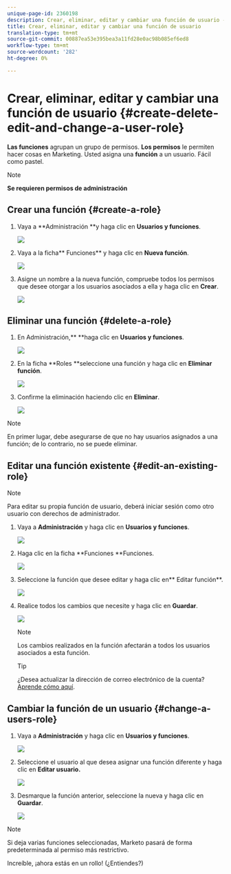 ```yaml
---
unique-page-id: 2360198
description: Crear, eliminar, editar y cambiar una función de usuario - Documentos de marketing - Documentación del producto
title: Crear, eliminar, editar y cambiar una función de usuario
translation-type: tm+mt
source-git-commit: 00887ea53e395bea3a11fd28e0ac98b085ef6ed8
workflow-type: tm+mt
source-wordcount: '282'
ht-degree: 0%

---
```



# Crear, eliminar, editar y cambiar una función de usuario {#create-delete-edit-and-change-a-user-role}

**Las funciones** agrupan un grupo de permisos. **Los permisos** le permiten hacer cosas en Marketing. Usted asigna una **función** a un usuario. Fácil como pastel.

>[!NOTE]
>
>**Se requieren permisos de administración**

## Crear una función {#create-a-role}

1. Vaya a **Administración **y haga clic en **Usuarios y funciones**.

   ![](assets/image2014-9-16-13-3a29-3a48.png)

1. Vaya a la ficha** Funciones** y haga clic en **Nueva función**.

   ![](assets/image2014-9-16-13-3a30-3a0.png)

1. Asigne un nombre a la nueva función, compruebe todos los permisos que desee otorgar a los usuarios asociados a ella y haga clic en **Crear**.

   ![](assets/image2014-9-16-13-3a31-3a19.png)

## Eliminar una función {#delete-a-role}

1. En Administración,** **haga clic en **Usuarios y funciones**.

   ![](assets/image2014-9-16-13-3a31-3a42.png)

1. En la ficha **Roles **seleccione una función y haga clic en **Eliminar función**.

   ![](assets/image2014-9-16-13-3a31-3a56.png)

1. Confirme la eliminación haciendo clic en **Eliminar**.

   ![](assets/image2014-9-16-13-3a32-3a25.png)

>[!NOTE]
>
>En primer lugar, debe asegurarse de que no hay usuarios asignados a una función; de lo contrario, no se puede eliminar.

## Editar una función existente {#edit-an-existing-role}

>[!NOTE]
>
>Para editar su propia función de usuario, deberá iniciar sesión como otro usuario con derechos de administrador.

1. Vaya a **Administración** y haga clic en **Usuarios y funciones**.

   ![](assets/image2014-9-16-13-3a34-3a2.png)

1. Haga clic en la ficha **Funciones **Funciones.

   ![](assets/image2014-9-16-13-3a34-3a22.png)

1. Seleccione la función que desee editar y haga clic en** Editar función**.

   ![](assets/image2014-9-16-13-3a34-3a37.png)

1. Realice todos los cambios que necesite y haga clic en **Guardar**.

   ![](assets/image2014-9-16-13-3a35-3a16.png)

   >[!NOTE]
   >
   >Los cambios realizados en la función afectarán a todos los usuarios asociados a esta función.

   >[!TIP]
   >
   >¿Desea actualizar la dirección de correo electrónico de la cuenta? [Aprende cómo aquí](http://docs.marketo.com/x/3wFI).

## Cambiar la función de un usuario {#change-a-users-role}

1. Vaya a **Administración** y haga clic en **Usuarios y funciones**.

   ![](assets/image2014-9-16-13-3a35-3a49.png)

1. Seleccione el usuario al que desea asignar una función diferente y haga clic en **Editar usuario.**

   ![](assets/image2014-9-16-13-36-8.png)

1. Desmarque la función anterior, seleccione la nueva y haga clic en **Guardar**.

   ![](assets/image2014-9-16-13-3a36-3a35.png)

>[!NOTE]
>
>Si deja varias funciones seleccionadas, Marketo pasará de forma predeterminada al permiso más restrictivo.

Increíble, ¡ahora estás en un rollo!  (¿Entiendes?)